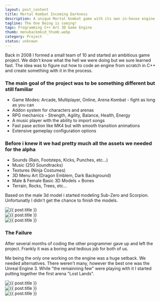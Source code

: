 ```yaml
---
layout: post_content
title: Mortal Kombat Incoming Darkness
description: A unique Mortal Kombat game with its own in-house engine
tagline: The One Being is coming!
tags: Programming C++ Art 3D Game Engine
thumb: menubackmkid_thumb.webp
category: Project
status: unknown
---
```

Back in 2008 I formed a small team of 10 and started an ambitious game project.
We didn't know what the hell we were doing but we sure learned fast.
The idea was to figure out how to code an engine from scratch in C++ and create something with it in the process.

### The main goal of the project was to be something different but still familiar ###
* Game Modes: Arcade, Multiplayer, Online, Arena Kombat - fight as long as you can
* Addon system for characters and arenas
* RPG mechanics - Strength, Agility, Balance, Health, Energy
* A music player with the ability to import songs
* Fast pase action like MK4 but with smooth transition animations
* Extensive gameplay configuration options

### Before i knew it we had pretty much all the assets we needed for the alpha ###
* Sounds (Rain, Footsteps, Kicks, Punches, etc...)
* Music (250 Soundtracks)
* Textures (Ninja Costumes)
* 3D Menu Art (Dragon Emblem, Dark Background)
* Male & Female Basic 3D Models + Bones
* Terrain, Rocks, Trees, etc...

Based on the male 3d model i started modeling Sub-Zero and Scorpion.
Unfortunatly I didn't get the chance to finish the models.

<div class="box alt">
    <div class="row uniform 50%">
        <div class="4u">
            <img src="{{ site.url_dir }}img/subzero5_thumb.webp" alt="{{ post.title }}" class="image fit" />
        </div>
        <div class="4u">
            <img src="{{ site.url_dir }}img/woman_thumb.webp" alt="{{ post.title }}" class="image fit" />
        </div>
        <div class="4u">
            <img src="{{ site.url_dir }}img/menubackmkid_thumb.webp" alt="{{ post.title }}" class="image fit" />
        </div>
    </div>
</div>

### The Failure ###
After several months of coding the other programmer gave up and left the project.
Frankly it was a boring and tedious job for both of us.

Me being the only one working on the engine was a huge setback. We needed alternatives.
There weren't many, however the best one was the Unreal Engine 3.
While "the remainning few" were playing with it I started putting together the first arena "Lost Lands".

<div class="box alt">
    <div class="row uniform 50%">
        <div class="4u">
            <img src="{{ site.url_dir }}img/LostLandsUC1.webp" alt="{{ post.title }}" class="image fit" />
        </div>
        <div class="4u">
            <img src="{{ site.url_dir }}img/LostLandsUC2.webp" alt="{{ post.title }}" class="image fit" />
        </div>
        <div class="4u">
            <img src="{{ site.url_dir }}img/LostLandsUC3.webp" alt="{{ post.title }}" class="image fit" />
        </div>
    </div>
</div>
